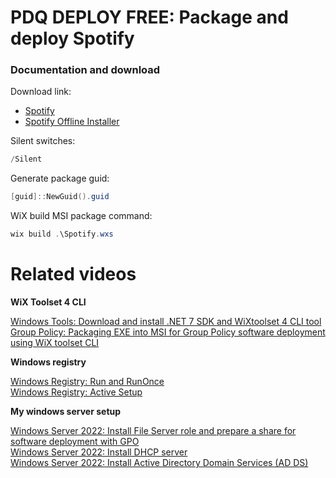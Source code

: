 # PDQ DEPLOY FREE: Package and deploy Spotify
### Documentation and download
Download link:

* [Spotify](https://www.spotify.com/de-en/download/windows/)
* [Spotify Offline Installer](https://download.scdn.co/SpotifyFullSetup.exe)

Silent switches:
```powershell
/Silent
```

Generate package guid:
```powershell
[guid]::NewGuid().guid
```

WiX build MSI package command:
```powershell
wix build .\Spotify.wxs
```

# Related videos

<b>WiX Toolset 4 CLI</b>

[Windows Tools: Download and install .NET 7 SDK and WiXtoolset 4 CLI tool](https://youtu.be/ukrIlmadTjw) <br />
[Group Policy: Packaging EXE into MSI for Group Policy software deployment using WiX toolset CLI](https://youtu.be/pZ42XS2Ucsg) 

<b>Windows registry</b>

[Windows Registry: Run and RunOnce](https://youtu.be/zgFzCq5uEPw) <br />
[Windows Registry: Active Setup](https://youtu.be/HrVJ7wdvfmo) <br />

<b>My windows server setup</b>

[Windows Server 2022: Install File Server role and prepare a share for software deployment with GPO](https://youtu.be/jEWSdC2qwyA) <br />
[Windows Server 2022: Install DHCP server](https://youtu.be/8n0MD9stQis) <br />
[Windows Server 2022: Install Active Directory Domain Services (AD DS)](https://youtu.be/1cYewbW3Tl0) <br />